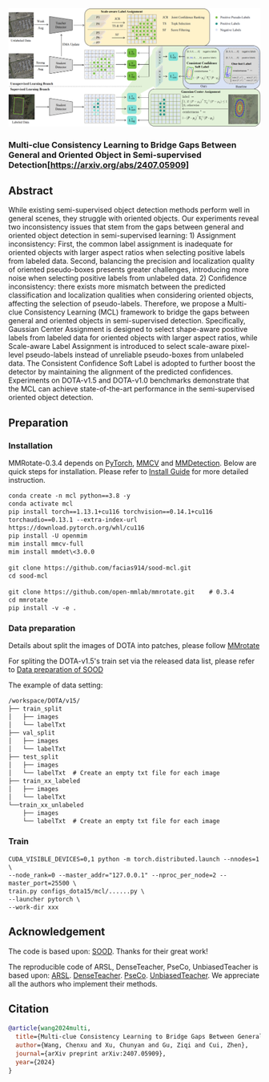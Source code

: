 ![mcl_arch](assets/pipeline.png)

### Multi-clue Consistency Learning to Bridge Gaps Between General and Oriented Object in Semi-supervised Detection[https://arxiv.org/abs/2407.05909]


## Abstract

While existing semi-supervised object detection methods perform well in general scenes, they struggle with oriented objects. Our experiments reveal two inconsistency issues that stem from the gaps between general and oriented object detection in semi-supervised learning: 1) Assignment inconsistency: First, the common label assignment is inadequate for oriented objects with larger aspect ratios when selecting positive labels from labeled data. Second, balancing the precision and localization quality of oriented pseudo-boxes presents greater challenges, introducing more noise when selecting positive labels from unlabeled data. 2) Confidence inconsistency: there exists more mismatch between the predicted classification and localization qualities when considering oriented objects, affecting the selection of pseudo-labels. Therefore, we propose a Multi-clue Consistency Learning (MCL) framework to bridge the gaps between general and oriented objects in semi-supervised detection. Specifically, Gaussian Center Assignment is designed to select shape-aware positive labels from labeled data for oriented objects with larger aspect ratios, while Scale-aware Label Assignment is introduced to select scale-aware pixel-level pseudo-labels instead of unreliable pseudo-boxes from unlabeled data. The Consistent Confidence Soft Label is adopted to further boost the detector by maintaining the alignment of the predicted confidences. Experiments on DOTA-v1.5 and DOTA-v1.0 benchmarks demonstrate that the MCL can achieve state-of-the-art performance in the semi-supervised oriented object detection.


## Preparation

### Installation

MMRotate-0.3.4 depends on [PyTorch](https://pytorch.org/), [MMCV](https://github.com/open-mmlab/mmcv) and [MMDetection](https://github.com/open-mmlab/mmdetection).
Below are quick steps for installation.
Please refer to [Install Guide](https://mmrotate.readthedocs.io/en/latest/install.html) for more detailed instruction.

```shell
conda create -n mcl python==3.8 -y
conda activate mcl
pip install torch==1.13.1+cu116 torchvision==0.14.1+cu116 torchaudio==0.13.1 --extra-index-url https://download.pytorch.org/whl/cu116
pip install -U openmim
mim install mmcv-full
mim install mmdet\<3.0.0

git clone https://github.com/facias914/sood-mcl.git
cd sood-mcl

git clone https://github.com/open-mmlab/mmrotate.git    # 0.3.4
cd mmrotate
pip install -v -e .
```

### Data preparation

Details about split the images of DOTA into patches, please follow [MMrotate](https://github.com/open-mmlab/mmrotate/blob/main/tools/data/dota/README.md)

For spliting the DOTA-v1.5's train set via the released data list, please refer to [Data preparation of SOOD](https://github.com/HamPerdredes/SOOD)

The example of data setting:

```
/workspace/DOTA/v15/
├── train_split
│   ├── images
│   └── labelTxt
├── val_split
│   ├── images
│   └── labelTxt
├── test_split
│   ├── images
│   └── labelTxt  # Create an empty txt file for each image
├── train_xx_labeled
│   ├── images
│   └── labelTxt
└──train_xx_unlabeled
    ├── images
    └── labelTxt  # Create an empty txt file for each image
```

### Train

```shell
CUDA_VISIBLE_DEVICES=0,1 python -m torch.distributed.launch --nnodes=1 \
--node_rank=0 --master_addr="127.0.0.1" --nproc_per_node=2 --master_port=25500 \
train.py configs_dota15/mcl/......py \
--launcher pytorch \
--work-dir xxx
```



## Acknowledgement
The code is based upon:
[SOOD](https://github.com/HamPerdredes/SOOD).
Thanks for their great work!

The reproducible code of ARSL, DenseTeacher, PseCo, UnbiasedTeacher is based upon:
[ARSL](https://github.com/PaddlePaddle/PaddleDetection).
[DenseTeacher](https://github.com/Megvii-BaseDetection/DenseTeacher).
[PseCo](https://github.com/ligang-cs/PseCo).
[UnbiasedTeacher](https://github.com/facebookresearch/unbiased-teacher).
We appreciate all the authors who implement their methods. 

## Citation
```bibtex
@article{wang2024multi,
  title={Multi-clue Consistency Learning to Bridge Gaps Between General and Oriented Object in Semi-supervised Detection},
  author={Wang, Chenxu and Xu, Chunyan and Gu, Ziqi and Cui, Zhen},
  journal={arXiv preprint arXiv:2407.05909},
  year={2024}
}
```